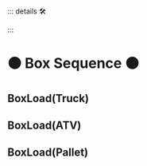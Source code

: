 ::: details 🛠



:::

# 🟠 <move>Box Sequence</move> 🟠

## BoxLoad(Truck)

## BoxLoad(ATV)

## BoxLoad(Pallet)

